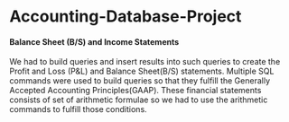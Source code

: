 # Accounting-Database-Project

#### Balance Sheet (B/S) and Income Statements

We had to build queries and insert results into such queries to create the Profit and Loss (P&L) and Balance Sheet(B/S) statements.
Multiple SQL commands were used to build queries so that they fulfill the Generally Accepted Accounting Principles(GAAP). These financial statements consists of set of arithmetic formulae so we had to use the arithmetic commands to fulfill those conditions.

